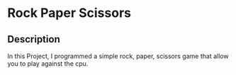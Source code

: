 <h1>Rock Paper Scissors</h1>

<h2>Description</h2>
In this Project, I programmed a simple rock, paper, scissors game that allow you to play against the cpu. 
<br />
